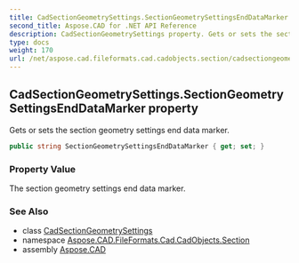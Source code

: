 ```yaml
---
title: CadSectionGeometrySettings.SectionGeometrySettingsEndDataMarker
second_title: Aspose.CAD for .NET API Reference
description: CadSectionGeometrySettings property. Gets or sets the section geometry settings end data marker
type: docs
weight: 170
url: /net/aspose.cad.fileformats.cad.cadobjects.section/cadsectiongeometrysettings/sectiongeometrysettingsenddatamarker/
---
```

## CadSectionGeometrySettings.SectionGeometrySettingsEndDataMarker property

Gets or sets the section geometry settings end data marker.

```csharp
public string SectionGeometrySettingsEndDataMarker { get; set; }
```

### Property Value

The section geometry settings end data marker.

### See Also

* class [CadSectionGeometrySettings](../)
* namespace [Aspose.CAD.FileFormats.Cad.CadObjects.Section](../../cadsectiongeometrysettings/)
* assembly [Aspose.CAD](../../../)



